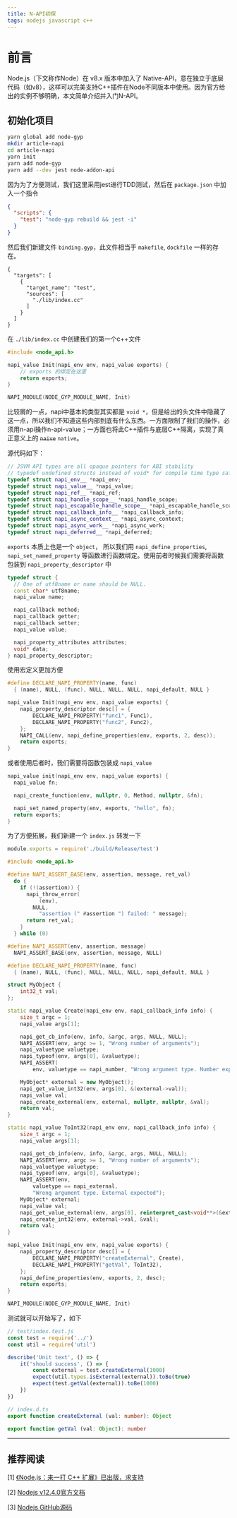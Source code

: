 ```yaml
---
title: N-API初探
tags: nodejs javascript c++
---
```


# 前言

Node.js（下文称作Node）在 v8.x 版本中加入了 Native-API，意在独立于底层代码（如v8），这样可以完美支持C++插件在Node不同版本中使用。因为官方给出的实例不够明确，本文简单介绍并入门N-API。

## 初始化项目

```bash
yarn global add node-gyp
mkdir article-napi
cd article-napi
yarn init
yarn add node-gyp
yarn add --dev jest node-addon-api
```

因为为了方便测试，我们这里采用jest进行TDD测试，然后在 `package.json` 中加入一个指令

```json
{
  "scripts": {
    "test": "node-gyp rebuild && jest -i"
  }
}
```

然后我们新建文件 `binding.gyp`，此文件相当于 `makefile`, `dockfile` 一样的存在。

```gyp
{
  "targets": [
    {
      "target_name": "test",
      "sources": [
        "./lib/index.cc"
      ]
    }
  ]
}
```

在 `./lib/index.cc` 中创建我们的第一个c++文件

```cpp
#include <node_api.h>

napi_value Init(napi_env env, napi_value exports) {
	// exports 的绑定在这里
	return exports;
}

NAPI_MODULE(NODE_GYP_MODULE_NAME, Init)
```

比较屑的一点，napi中基本的类型其实都是 `void *`，但是给出的头文件中隐藏了这一点，所以我们不知道这些内部到底有什么东西。一方面限制了我们的操作，必须用n-api操作n-api-value；一方面也将此C++插件与底层C++隔离，实现了真正意义上的 ~~`naive`~~ `native`。

源代码如下：

```cpp
// JSVM API types are all opaque pointers for ABI stability
// typedef undefined structs instead of void* for compile time type safety
typedef struct napi_env__ *napi_env;
typedef struct napi_value__ *napi_value;
typedef struct napi_ref__ *napi_ref;
typedef struct napi_handle_scope__ *napi_handle_scope;
typedef struct napi_escapable_handle_scope__ *napi_escapable_handle_scope;
typedef struct napi_callback_info__ *napi_callback_info;
typedef struct napi_async_context__ *napi_async_context;
typedef struct napi_async_work__ *napi_async_work;
typedef struct napi_deferred__ *napi_deferred;
```

`exports` 本质上也是一个 `object`， 所以我们用 `napi_define_properties`, `napi_set_named_property` 等函数进行函数绑定。使用前者时候我们需要将函数包装到 `napi_property_descriptor` 中

```cpp
typedef struct {
  // One of utf8name or name should be NULL.
  const char* utf8name;
  napi_value name;

  napi_callback method;
  napi_callback getter;
  napi_callback setter;
  napi_value value;

  napi_property_attributes attributes;
  void* data;
} napi_property_descriptor;
```

使用宏定义更加方便

```cpp
#define DECLARE_NAPI_PROPERTY(name, func)                                \
  { (name), NULL, (func), NULL, NULL, NULL, napi_default, NULL }

napi_value Init(napi_env env, napi_value exports) {
	napi_property_descriptor desc[] = {
		DECLARE_NAPI_PROPERTY("func1", Func1),
		DECLARE_NAPI_PROPERTY("func2", Func2),
	};
	NAPI_CALL(env, napi_define_properties(env, exports, 2, desc));
	return exports;
}
```

或者使用后者时，我们需要将函数包装成 `napi_value`

```cpp
napi_value init(napi_env env, napi_value exports) {
  napi_value fn;

  napi_create_function(env, nullptr, 0, Method, nullptr, &fn);

  napi_set_named_property(env, exports, "hello", fn);
  return exports;
}
```

为了方便拓展，我们新建一个 `index.js` 转发一下

```js
module.exports = require('./build/Release/test')
```

```cpp
#include <node_api.h>

#define NAPI_ASSERT_BASE(env, assertion, message, ret_val)               \
  do {                                                                   \
    if (!(assertion)) {                                                  \
      napi_throw_error(                                                  \
          (env),                                                         \
        NULL,                                                            \
          "assertion (" #assertion ") failed: " message);                \
      return ret_val;                                                    \
    }                                                                    \
  } while (0)

#define NAPI_ASSERT(env, assertion, message)                             \
  NAPI_ASSERT_BASE(env, assertion, message, NULL)

#define DECLARE_NAPI_PROPERTY(name, func)                                \
  { (name), NULL, (func), NULL, NULL, NULL, napi_default, NULL }

struct MyObject {
	int32_t val;
};

static napi_value Create(napi_env env, napi_callback_info info) {
	size_t argc = 1;
	napi_value args[1];

	napi_get_cb_info(env, info, &argc, args, NULL, NULL);
	NAPI_ASSERT(env, argc >= 1, "Wrong number of arguments");
	napi_valuetype valuetype;
	napi_typeof(env, args[0], &valuetype);
	NAPI_ASSERT(
		env, valuetype == napi_number, "Wrong argument type. Number expected");

	MyObject* external = new MyObject();
	napi_get_value_int32(env, args[0], &(external->val));
	napi_value val;
	napi_create_external(env, external, nullptr, nullptr, &val);
	return val;
}

static napi_value ToInt32(napi_env env, napi_callback_info info) {
	size_t argc = 1;
	napi_value args[1];

	napi_get_cb_info(env, info, &argc, args, NULL, NULL);
	NAPI_ASSERT(env, argc >= 1, "Wrong number of arguments");
	napi_valuetype valuetype;
	napi_typeof(env, args[0], &valuetype);
	NAPI_ASSERT(env,
		valuetype == napi_external,
		"Wrong argument type. External expected");
	MyObject* external;
	napi_value val;
	napi_get_value_external(env, args[0], reinterpret_cast<void**>(&external));
	napi_create_int32(env, external->val, &val);
	return val;
}

napi_value Init(napi_env env, napi_value exports) {
	napi_property_descriptor desc[] = {
		DECLARE_NAPI_PROPERTY("createExternal", Create),
		DECLARE_NAPI_PROPERTY("getVal", ToInt32),
	};
	napi_define_properties(env, exports, 2, desc);
	return exports;
}

NAPI_MODULE(NODE_GYP_MODULE_NAME, Init)
```

测试就可以开始写了，如下

```js
// test/index.test.js
const test = require('../')
const util = require('util')

describe('Unit text', () => {
	it('should success', () => {
		const external = test.createExternal(1000)
		expect(util.types.isExternal(external)).toBe(true)
		expect(test.getVal(external)).toBe(1000)
	})
})
```

```ts
// index.d.ts
export function createExternal (val: number): Object

export function getVal (val: Object): number
```

---

## 推荐阅读

[1] [《Node.js：来一打 C++ 扩展》已出版，求支持](https://xcoder.in/2018/06/14/node-cpp-advanced-sale/)

[2] [Nodejs v12.4.0官方文档](https://nodejs.org/dist/latest-v12.x/docs/api/n-api.html)

[3] [Nodejs GitHub源码](https://github.com/nodejs/node/tree/master/test/js-native-api)
